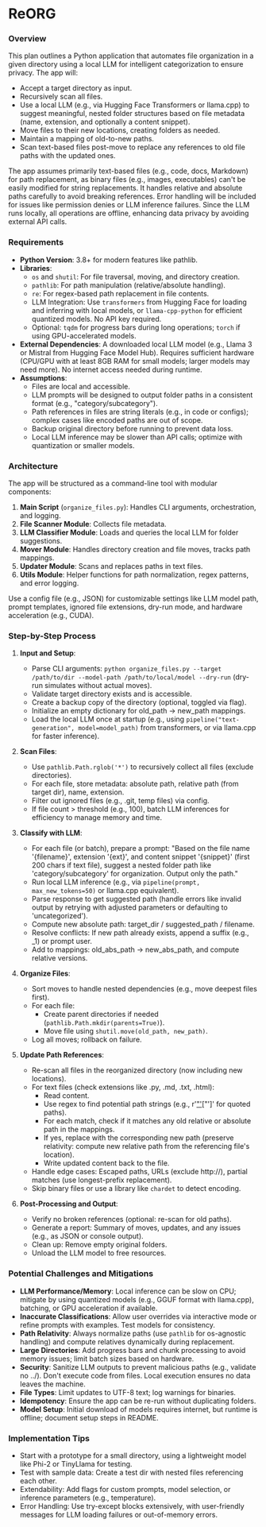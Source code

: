 # ReORG

### Overview

This plan outlines a Python application that automates file organization in a given directory using a local LLM for intelligent categorization to ensure privacy. The app will:

- Accept a target directory as input.
- Recursively scan all files.
- Use a local LLM (e.g., via Hugging Face Transformers or llama.cpp) to suggest meaningful, nested folder structures based on file metadata (name, extension, and optionally a content snippet).
- Move files to their new locations, creating folders as needed.
- Maintain a mapping of old-to-new paths.
- Scan text-based files post-move to replace any references to old file paths with the updated ones.

The app assumes primarily text-based files (e.g., code, docs, Markdown) for path replacement, as binary files (e.g., images, executables) can't be easily modified for string replacements. It handles relative and absolute paths carefully to avoid breaking references. Error handling will be included for issues like permission denies or LLM inference failures. Since the LLM runs locally, all operations are offline, enhancing data privacy by avoiding external API calls.

### Requirements

- **Python Version**: 3.8+ for modern features like pathlib.
- **Libraries**:
  - `os` and `shutil`: For file traversal, moving, and directory creation.
  - `pathlib`: For path manipulation (relative/absolute handling).
  - `re`: For regex-based path replacement in file contents.
  - LLM Integration: Use `transformers` from Hugging Face for loading and inferring with local models, or `llama-cpp-python` for efficient quantized models. No API key required.
  - Optional: `tqdm` for progress bars during long operations; `torch` if using GPU-accelerated models.
- **External Dependencies**: A downloaded local LLM model (e.g., Llama 3 or Mistral from Hugging Face Model Hub). Requires sufficient hardware (CPU/GPU with at least 8GB RAM for small models; larger models may need more). No internet access needed during runtime.
- **Assumptions**:
  - Files are local and accessible.
  - LLM prompts will be designed to output folder paths in a consistent format (e.g., "category/subcategory").
  - Path references in files are string literals (e.g., in code or configs); complex cases like encoded paths are out of scope.
  - Backup original directory before running to prevent data loss.
  - Local LLM inference may be slower than API calls; optimize with quantization or smaller models.

### Architecture

The app will be structured as a command-line tool with modular components:

1. **Main Script** (`organize_files.py`): Handles CLI arguments, orchestration, and logging.
2. **File Scanner Module**: Collects file metadata.
3. **LLM Classifier Module**: Loads and queries the local LLM for folder suggestions.
4. **Mover Module**: Handles directory creation and file moves, tracks path mappings.
5. **Updater Module**: Scans and replaces paths in text files.
6. **Utils Module**: Helper functions for path normalization, regex patterns, and error logging.

Use a config file (e.g., JSON) for customizable settings like LLM model path, prompt templates, ignored file extensions, dry-run mode, and hardware acceleration (e.g., CUDA).

### Step-by-Step Process

1. **Input and Setup**:

   - Parse CLI arguments: `python organize_files.py --target /path/to/dir --model-path /path/to/local/model --dry-run` (dry-run simulates without actual moves).
   - Validate target directory exists and is accessible.
   - Create a backup copy of the directory (optional, toggled via flag).
   - Initialize an empty dictionary for old_path -> new_path mappings.
   - Load the local LLM once at startup (e.g., using `pipeline("text-generation", model=model_path)` from transformers, or via llama.cpp for faster inference).

2. **Scan Files**:

   - Use `pathlib.Path.rglob('*')` to recursively collect all files (exclude directories).
   - For each file, store metadata: absolute path, relative path (from target dir), name, extension.
   - Filter out ignored files (e.g., .git, temp files) via config.
   - If file count > threshold (e.g., 100), batch LLM inferences for efficiency to manage memory and time.

3. **Classify with LLM**:

   - For each file (or batch), prepare a prompt: "Based on the file name '{filename}', extension '{ext}', and content snippet '{snippet}' (first 200 chars if text file), suggest a nested folder path like 'category/subcategory' for organization. Output only the path."
   - Run local LLM inference (e.g., via `pipeline(prompt, max_new_tokens=50)` or llama.cpp equivalent).
   - Parse response to get suggested path (handle errors like invalid output by retrying with adjusted parameters or defaulting to 'uncategorized').
   - Compute new absolute path: target_dir / suggested_path / filename.
   - Resolve conflicts: If new path already exists, append a suffix (e.g., \_1) or prompt user.
   - Add to mappings: old_abs_path -> new_abs_path, and compute relative versions.

4. **Organize Files**:

   - Sort moves to handle nested dependencies (e.g., move deepest files first).
   - For each file:
     - Create parent directories if needed (`pathlib.Path.mkdir(parents=True)`).
     - Move file using `shutil.move(old_path, new_path)`.
   - Log all moves; rollback on failure.

5. **Update Path References**:

   - Re-scan all files in the reorganized directory (now including new locations).
   - For text files (check extensions like .py, .md, .txt, .html):
     - Read content.
     - Use regex to find potential path strings (e.g., r'[&#34;\']([^)["\']' for quoted paths).
     - For each match, check if it matches any old relative or absolute path in the mappings.
     - If yes, replace with the corresponding new path (preserve relativity: compute new relative path from the referencing file's location).
     - Write updated content back to the file.
   - Handle edge cases: Escaped paths, URLs (exclude http://), partial matches (use longest-prefix replacement).
   - Skip binary files or use a library like `chardet` to detect encoding.

6. **Post-Processing and Output**:

   - Verify no broken references (optional: re-scan for old paths).
   - Generate a report: Summary of moves, updates, and any issues (e.g., as JSON or console output).
   - Clean up: Remove empty original folders.
   - Unload the LLM model to free resources.

### Potential Challenges and Mitigations

- **LLM Performance/Memory**: Local inference can be slow on CPU; mitigate by using quantized models (e.g., GGUF format with llama.cpp), batching, or GPU acceleration if available.
- **Inaccurate Classifications**: Allow user overrides via interactive mode or refine prompts with examples. Test models for consistency.
- **Path Relativity**: Always normalize paths (use `pathlib` for os-agnostic handling) and compute relatives dynamically during replacement.
- **Large Directories**: Add progress bars and chunk processing to avoid memory issues; limit batch sizes based on hardware.
- **Security**: Sanitize LLM outputs to prevent malicious paths (e.g., validate no ../). Don't execute code from files. Local execution ensures no data leaves the machine.
- **File Types**: Limit updates to UTF-8 text; log warnings for binaries.
- **Idempotency**: Ensure the app can be re-run without duplicating folders.
- **Model Setup**: Initial download of models requires internet, but runtime is offline; document setup steps in README.

### Implementation Tips

- Start with a prototype for a small directory, using a lightweight model like Phi-2 or TinyLlama for testing.
- Test with sample data: Create a test dir with nested files referencing each other.
- Extendability: Add flags for custom prompts, model selection, or inference parameters (e.g., temperature).
- Error Handling: Use try-except blocks extensively, with user-friendly messages for LLM loading failures or out-of-memory errors.
